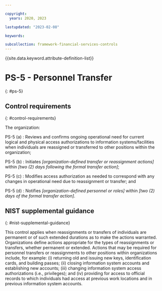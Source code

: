 ```yaml
---

copyright:
  years: 2020, 2023

lastupdated: "2023-02-08"

keywords:

subcollection: framework-financial-services-controls
---
```


{{site.data.keyword.attribute-definition-list}}

               
# PS-5 - Personnel Transfer
{: #ps-5}

## Control requirements
{: #control-requirements}

The organization:

PS-5 (a)
    : Reviews and confirms ongoing operational need for current logical and physical access authorizations to information systems/facilities when individuals are reassigned or transferred to other positions within the organization;

PS-5 (b)
    : Initiates _[organization-defined transfer or reassignment actions]_ within _[two (2) days following the formal transfer action]_;

PS-5 (c)
    : Modifies access authorization as needed to correspond with any changes in operational need due to reassignment or transfer; and

PS-5 (d)
    : Notifies _[organization-defined personnel or roles]_ within _[two (2) days of the formal transfer action]_.

## NIST supplemental guidance
{: #nist-supplemental-guidance}

This control applies when reassignments or transfers of individuals are permanent or of such extended durations as to make the actions warranted. Organizations define actions appropriate for the types of reassignments or transfers, whether permanent or extended. Actions that may be required for personnel transfers or reassignments to other positions within organizations include, for example: (i) returning old and issuing new keys, identification cards, and building passes; (ii) closing information system accounts and establishing new accounts; (iii) changing information system access authorizations (i.e., privileges); and (iv) providing for access to official records to which individuals had access at previous work locations and in previous information system accounts.





